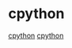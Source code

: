 # cpython

[cpython](https://github.com/cython/cython)
[cpython](https://github.com/python-cmake-buildsystem/python-cmake-buildsystem)
